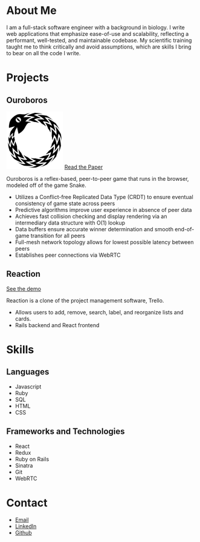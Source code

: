 <h1 id="about">About Me</h1>
<section class="about">
  <p>I am a full-stack software engineer with a background in biology. I write web applications that emphasize ease-of-use and scalability, reflecting a performant, well-tested, and maintainable codebase. My scientific training taught me to think critically and avoid assumptions, which are skills I bring to bear on all the code I write.</p>
</section>

<h1 id="projects">Projects</h1>
<section class="projects">
  <section class="project">
    <aside>
      <h2>Ouroboros</h2>
      <a class='logo' href="https://ouroboros-game.herokuapp.com"><img src="assets/images/logo.svg" alt="ouroboros logo" width="150px"></a>
      <a class="content-btn" href="https://ouroboros-game.herokuapp.com/about">Read the Paper</a>
    </aside>
    <section class="desc">
      <p>Ouroboros is a reflex-based, peer-to-peer game that runs in the browser, modeled off of the game Snake.</p>
        <ul>
          <li>Utilizes a Conflict-free Replicated Data Type (CRDT) to ensure eventual consistency of game state across peers</li>
          <li>Predictive algorithms improve user experience in absence of peer data</li>
          <li>Achieves fast collision checking and display rendering via an intermediary data structure with O(1) lookup</li>
          <li>Data buffers ensure accurate winner determination and smooth end-of-game transition for all peers</li>
          <li>Full-mesh network topology allows for lowest possible latency between peers</li>
          <li>Establishes peer connections via WebRTC</li>
        </ul>
    </section>
  </section>
  <section class="project">
    <aside>
      <h2>Reaction</h2>
      <a class="content-btn" href="https://reaction-trello-clone.herokuapp.com/">See the demo</a>
    </aside>
    <section class="desc">
      <p>Reaction is a clone of the project management software, Trello.</p>
      <ul>
          <li>Allows users to add, remove, search, label, and reorganize lists and cards.</li>
          <li>Rails backend and React frontend</li>
      </ul>
    </section>
  </section>
</section>
<h1 id="skills">Skills</h1>
<section class="skills">
  <section class="skill-category">
    <h2>Languages</h2>
    <ul>
      <li>Javascript</li>
      <li>Ruby</li>
      <li>SQL</li>
      <li>HTML</li>
      <li>CSS</li>
    </ul>
  </section>
  <section class="skill-category">
    <h2>Frameworks and Technologies</h2>
    <ul>
      <li>React</li>
      <li>Redux</li>
      <li>Ruby on Rails</li>
      <li>Sinatra</li>
      <li>Git</li>
      <li>WebRTC</li>
    </ul>
  </section>
</section>
<h1 id="contact">Contact</h1>
<section class="contact">
  <ul>
    <li><a href="mailto:grant.davis.reed@gmail.com">Email</a></li>
    <li><a href="https://linkedin.com/in/grant-d-reed">LinkedIn</a></li>
    <li><a href="https://github.com/grantdreed">Github</a></li>
  </ul>
</section>



